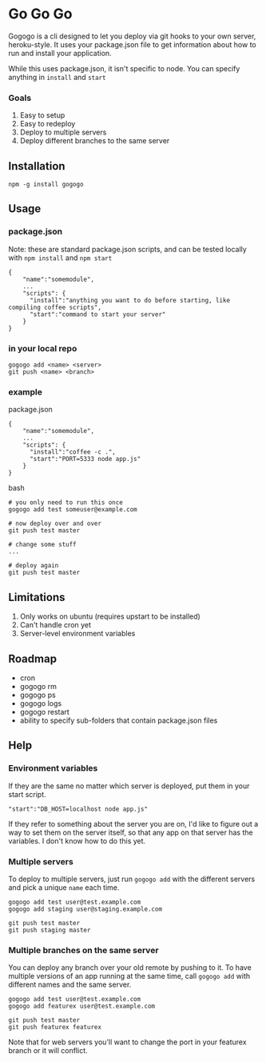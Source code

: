 Go Go Go
========

Gogogo is a cli designed to let you deploy via git hooks to your own server, heroku-style. It uses your package.json file to get information about how to run and install your application.

While this uses package.json, it isn't specific to node. You can specify anything in `install` and `start`

### Goals

1. Easy to setup
2. Easy to redeploy 
3. Deploy to multiple servers
4. Deploy different branches to the same server

Installation
------------

    npm -g install gogogo

Usage
-----

### package.json

Note: these are standard package.json scripts, and can be tested locally with `npm install` and `npm start`

    { 
        "name":"somemodule",
        ...
        "scripts": {
          "install":"anything you want to do before starting, like compiling coffee scripts",
          "start":"command to start your server"
        }
    }

### in your local repo

    gogogo add <name> <server>
    git push <name> <branch>


### example

package.json

    { 
        "name":"somemodule",
        ...
        "scripts": {
          "install":"coffee -c .",
          "start":"PORT=5333 node app.js"
        }
    }


bash

    # you only need to run this once
    gogogo add test someuser@example.com

    # now deploy over and over
    git push test master

    # change some stuff
    ...

    # deploy again
    git push test master

Limitations
-----------

1. Only works on ubuntu (requires upstart to be installed)
2. Can't handle cron yet
3. Server-level environment variables

Roadmap
-------

* cron
* gogogo rm
* gogogo ps
* gogogo logs
* gogogo restart
* ability to specify sub-folders that contain package.json files

Help
---

### Environment variables

If they are the same no matter which server is deployed, put them in your start script. 

    "start":"DB_HOST=localhost node app.js"

If they refer to something about the server you are on, I'd like to figure out a way to set them on the server itself, so that any app on that server has the variables. I don't know how to do this yet.  

### Multiple servers

To deploy to multiple servers, just run `gogogo add` with the different servers and pick a unique `name` each time.

    gogogo add test user@test.example.com
    gogogo add staging user@staging.example.com

    git push test master
    git push staging master

### Multiple branches on the same server

You can deploy any branch over your old remote by pushing to it. To have multiple versions of an app running at the same time, call `gogogo add` with different names and the same server.

    gogogo add test user@test.example.com
    gogogo add featurex user@test.example.com
    
    git push test master
    git push featurex featurex

Note that for web servers you'll want to change the port in your featurex branch or it will conflict.


    



